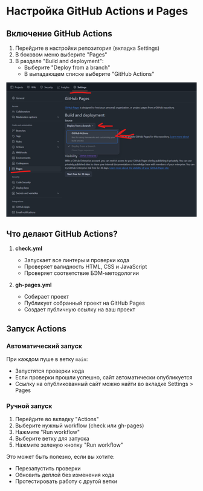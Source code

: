 # Настройка GitHub Actions и Pages

## Включение GitHub Actions

1. Перейдите в настройки репозитория (вкладка Settings)
2. В боковом меню выберите "Pages"
3. В разделе "Build and deployment":
   - Выберите "Deploy from a branch"
   - В выпадающем списке выберите "GitHub Actions"

![alt text](ghactions.png)

## Что делают GitHub Actions?

1. **check.yml**
   - Запускает все линтеры и проверки кода
   - Проверяет валидность HTML, CSS и JavaScript
   - Проверяет соответствие БЭМ-методологии

2. **gh-pages.yml**
   - Собирает проект
   - Публикует собранный проект на GitHub Pages
   - Создает публичную ссылку на ваш проект

## Запуск Actions

### Автоматический запуск
При каждом пуше в ветку `main`:
- Запустятся проверки кода
- Если проверки прошли успешно, сайт автоматически опубликуется
- Ссылку на опубликованный сайт можно найти во вкладке Settings > Pages

### Ручной запуск
1. Перейдите во вкладку "Actions"
2. Выберите нужный workflow (check или gh-pages)
3. Нажмите "Run workflow"
4. Выберите ветку для запуска
5. Нажмите зеленую кнопку "Run workflow"

Это может быть полезно, если вы хотите:
- Перезапустить проверки
- Обновить деплой без изменения кода
- Протестировать работу с другой ветки
